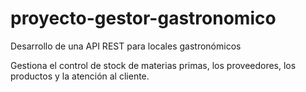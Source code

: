 # proyecto-gestor-gastronomico
Desarrollo de una API REST para locales gastronómicos

Gestiona el control de stock de materias primas, los proveedores, los productos y la atención al cliente.
